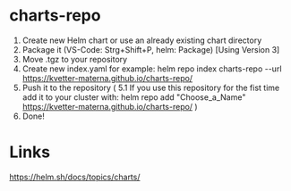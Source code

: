 # charts-repo
1. Create new Helm chart or use an already existing chart directory
2. Package it (VS-Code: Strg+Shift+P, helm: Package) [Using Version 3]
3. Move .tgz to your repository 
4. Create new index.yaml for example: helm repo index charts-repo --url https://kvetter-materna.github.io/charts-repo/
5. Push it to the repository
( 5.1 If you use this repository for the fist time add it to your cluster with: helm repo add "Choose_a_Name" https://kvetter-materna.github.io/charts-repo/ )
6. Done!

# Links
https://helm.sh/docs/topics/charts/